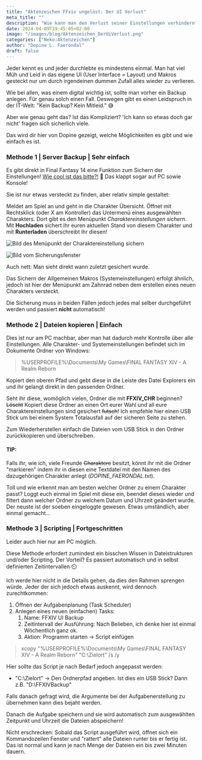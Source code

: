 ```yaml
---
title: "Aktenzeichen FFxiv ungelöst: Der UI Verlust"
meta_title: ""
description: "Wie kann man den Verlust seiner Einstellungen verhindern? Das erfahrt ihr hier!"
date: 2024-04-09T19:45:05+02:00
image: "/images/blog/Aktenzeichen_DerUiVerlust.png"
categories: ["Neko:Aktenzeichen"]
author: "Dopine L. Faerondal"
draft: false
---
```


Jeder kennt es und jeder durchlebte es mindestens einmal. Man hat viel Müh und Leid in das eigene UI (User Interface = Layout) und Makros gesteckt nur um durch irgendeinen dummen Zufall alles wieder zu verlieren.

Wie bei allen, was einem digital wichtig ist, sollte man vorher ein Backup anlegen. Für genau solch einen Fall. Deswegen gibt es einen Leidspruch in der IT-Welt: "Kein Backup? Kein Mitleid." :sweat_smile:

Aber wie genau geht das? Ist das Kompliziert? 'Ich kann so etwas doch gar nicht' fragen sich sicherlich viele.

Das wird dir hier von Dopine gezeigt, welche Möglichkeiten es gibt und wie einfach es ist.

### Methode 1 | Server Backup | Sehr einfach

Es gibt direkt in Final Fantasy 14 eine Funktion zum Sichern der Einstellungen! [Wie cool ist das bitte?!](https://www.youtube.com/watch?v=ZLqcyxK-lqw) :exploding_head: Das klappt sogar auf PC sowie Konsole!

Sie ist nur etwas versteckt zu finden, aber relativ simple gestaltet:

Meldet am Spiel an und geht in die Charakter Übersicht. Öffnet mit Rechtsklick (oder X am Kontroller) das Untermenü eines ausgewählten Charakters. Dort gibt es den Menüpunkt *Charaktereinstellungen sichern*. Mit **Hochladen** sichert ihr euren aktuellen Stand von diesem Charakter und mit **Runterladen** überschreibt ihr diesen!

![Bild des Menüpunkt der Charaktereinstellung sichern](images/blog/screenshots/1712608981-Aktenzeichen_DerUIVerlust_01.jpg)

![Bild vom Sicherungsfenster](images/blog/screenshots/1712608981-Aktenzeichen_DerUIVerlust_02.jpg)

Auch nett: Man sieht direkt wann zuletzt gesichert wurde.

Das Sichern der Allgemeinen Makros (Systemeinstellungen) erfolgt ähnlich, jedoch ist hier der Menüpunkt am Zahnrad neben dem erstellen eines neuen Charakters versteckt.

Die Sicherung muss in beiden Fällen jedoch jedes mal selber durchgeführt werden und passiert **nicht** automatisch!

### Methode 2 | Dateien kopieren | Einfach

Dies ist nur am PC machbar, aber man hat dadurch mehr Kontrolle über alle Einstellungen. Alle Charakter- und Systemeinstellungen befindet sich im Dokumente Ordner von Windows:

> %USERPROFILE%\Documents\My Games\FINAL FANTASY XIV - A Realm Reborn

Kopiert den oberen Pfad und gebt diese in die Leiste des Datei Explorers ein und ihr gelangt direkt in den passenden Ordner.

Seht ihr diese, womöglich vielen, Ordner die mit **FFXIV_CHR** beginnen? ~~Löscht~~ Kopiert diese Ordner an einen Ort eurer Wahl und all eure Charaktereinstellungen sind gesichert ~~futsch~~! Ich empfehle hier einen USB Stick um bei einem System Totalausfall auf der sicheren Seite zu stehen.

Zum Wiederherstellen einfach die Dateien vom USB Stick in den Ordner zurückkopieren und überschreiben.

#### TIP:
Falls ihr, wie ich, viele Freunde ~~Charaktere~~ besitzt, könnt ihr mit die Ordner "markieren" indem ihr in diesen eine Textdatei mit den Namen des dazugehörigen Charakter anlegt (*DOPINE_FAERONDAL.txt*). 

Toll und wie erkennt man am besten welcher Ordner zu einem Charakter passt? Loggt euch einmal im Spiel mit diese ein, beendet dieses wieder und filtert dann welcher Ordner zu welchem Datum und Uhrzeit geändert wurde. Der neuste ist der soeben eingeloggte gewesen. Etwas umständlich, aber einmal gemacht...

### Methode 3 | Scripting | Fortgeschritten

Leider auch hier nur am PC möglich.

Diese Methode erfordert zumindest ein bisschen Wissen in Dateistrukturen und/oder Scripting. Der Vorteil? Es passiert automatisch und in selbst definierten Zeitintervallen :timer_clock:

Ich werde hier nicht in die Details gehen, da dies den Rahmen sprengen würde. Jeder der sich jedoch etwas auskennt, wird dennoch zurechtkommen:

1. Öffnen der Aufgabenplanung (Task Scheduler)
2. Anlegen eines neuen (einfachen) Tasks:
    1. Name: FFXIV UI Backup
    2. Zeitintervall der Ausführung: Nach Belieben, ich denke hier ist einmal Wöchentlich ganz ok.
    3. Aktion: Programm starten -> Script einfügen

> xcopy "%USERPROFILE%\Documents\My Games\FINAL FANTASY XIV - A Realm Reborn" "C:\Zielort" /s /y

Hier sollte das Script je nach Bedarf jedoch angepasst werden:
* "C:\Zielort" -> Den Ordnerpfad angeben. Ist dies ein USB Stick? Dann z.B. "D:\FFXIVBackup"

Falls danach gefragt wird, die Argumente bei der Aufgabenerstellung zu übernehmen kann dies bejaht werden.

Danach die Aufgabe speichern und sie wird automatisch zum ausgewählten Zeitpunkt und Uhrzeit die Dateien abspeichern!

Nicht erschrecken: Sobald das Script ausgeführt wird, öffnet sich ein Kommandozeilen Fenster und "rattert" alle Dateien runter bis er fertig ist. Das ist normal und kann je nach Menge der Dateien ein bis zwei Minuten dauern.